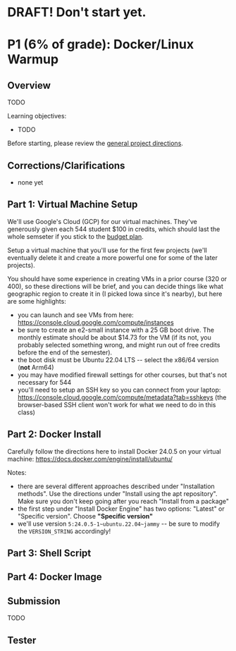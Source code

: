 # DRAFT!  Don't start yet.

# P1 (6% of grade): Docker/Linux Warmup

## Overview

TODO

Learning objectives:
* TODO

Before starting, please review the [general project directions](../projects.md).

## Corrections/Clarifications

* none yet

## Part 1: Virtual Machine Setup

We'll use Google's Cloud (GCP) for our virtual machines.  They've
generously given each 544 student $100 in credits, which should last
the whole semseter if you stick to the [budget
plan](https://github.com/cs544-wisc/f23/blob/main/projects.md#compute-setup).

Setup a virtual machine that you'll use for the first few projects
(we'll eventually delete it and create a more powerful one for some of
the later projects).

You should have some experience in creating VMs in a prior course (320
or 400), so these directions will be brief, and you can decide things
like what geographic region to create it in (I picked Iowa since it's
nearby), but here are some highlights:

* you can launch and see VMs from here: https://console.cloud.google.com/compute/instances
* be sure to create an e2-small instance with a 25 GB boot drive.  The monthly estimate should be about $14.73 for the VM (if its not, you probably selected something wrong, and might run out of free credits before the end of the semester).
* the boot disk must be Ubuntu 22.04 LTS -- select the x86/64 version (**not** Arm64)
* you may have modified firewall settings for other courses, but that's not necessary for 544
* you'll need to setup an SSH key so you can connect from your laptop: https://console.cloud.google.com/compute/metadata?tab=sshkeys (the browser-based SSH client won't work for what we need to do in this class)

## Part 2: Docker Install

Carefully follow the directions here to install Docker 24.0.5 on your virtual machine: https://docs.docker.com/engine/install/ubuntu/

Notes:
* there are several different approaches described under "Installation methods".  Use the directions under "Install using the apt repository".  Make sure you don't keep going after you reach "Install from a package"
* the first step under "Install Docker Engine" has two options: "Latest" or "Specific version".  Choose **"Specific version"**
* we'll use version `5:24.0.5-1~ubuntu.22.04~jammy` -- be sure to modify the `VERSION_STRING` accordingly!

## Part 3: Shell Script

## Part 4: Docker Image



## Submission

TODO

## Tester
